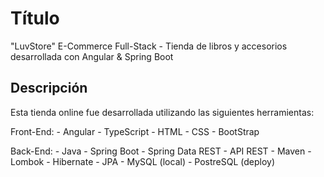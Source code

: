 # Título
<p>"LuvStore" E-Commerce Full-Stack - Tienda de libros y accesorios desarrollada con Angular & Spring Boot</p>

## Descripción
<p>Esta tienda online fue desarrollada utilizando las siguientes herramientas:</p>

<p>Front-End: 
- Angular
- TypeScript 
- HTML
- CSS 
- BootStrap</p>

<p>Back-End:
- Java
- Spring Boot 
- Spring Data REST 
- API REST 
- Maven 
- Lombok
- Hibernate 
- JPA 
- MySQL (local)
- PostreSQL (deploy)</p>
